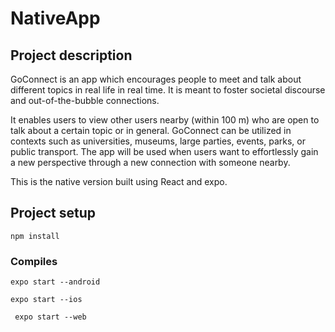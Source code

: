 # NativeApp
## Project description

GoConnect is an app which encourages people to meet and talk about different topics in real life in real time. It is meant to foster societal discourse and out-of-the-bubble connections.

It enables users to view other users nearby (within 100 m) who are open to talk about a certain topic or in general.
GoConnect can be utilized in contexts such as universities, museums, large parties, events, parks, or public transport. The app will be used when users want to effortlessly gain a new perspective through a new connection with someone nearby.

This is the native version built using React and expo.

## Project setup
```
npm install
```

### Compiles
```
expo start --android
```
```
expo start --ios
```

```
 expo start --web
```
